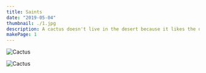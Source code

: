 ```yaml
---
title: Saints
date: "2019-05-04"
thumbnail: ./1.jpg
description: A cactus doesn't live in the desert because it likes the desert; it lives there because the desert hasn't killed it yet.
makePage: 1
---
```


![Cactus](./2.jpg)

![Cactus](./3.jpg)